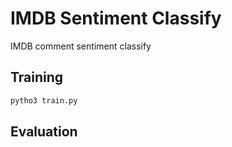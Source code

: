 # IMDB Sentiment Classify
IMDB comment sentiment classify

## Training
```sh
pytho3 train.py
```

## Evaluation
